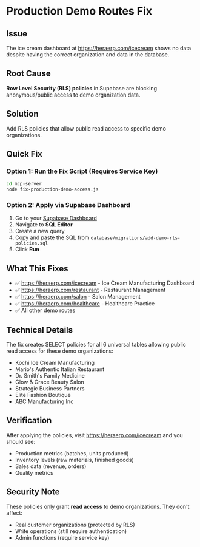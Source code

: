 # Production Demo Routes Fix

## Issue
The ice cream dashboard at https://heraerp.com/icecream shows no data despite having the correct organization and data in the database.

## Root Cause
**Row Level Security (RLS) policies** in Supabase are blocking anonymous/public access to demo organization data.

## Solution
Add RLS policies that allow public read access to specific demo organizations.

## Quick Fix

### Option 1: Run the Fix Script (Requires Service Key)
```bash
cd mcp-server
node fix-production-demo-access.js
```

### Option 2: Apply via Supabase Dashboard
1. Go to your [Supabase Dashboard](https://app.supabase.com)
2. Navigate to **SQL Editor**
3. Create a new query
4. Copy and paste the SQL from `database/migrations/add-demo-rls-policies.sql`
5. Click **Run**

## What This Fixes
- ✅ https://heraerp.com/icecream - Ice Cream Manufacturing Dashboard
- ✅ https://heraerp.com/restaurant - Restaurant Management
- ✅ https://heraerp.com/salon - Salon Management
- ✅ https://heraerp.com/healthcare - Healthcare Practice
- ✅ All other demo routes

## Technical Details
The fix creates SELECT policies for all 6 universal tables allowing public read access for these demo organizations:
- Kochi Ice Cream Manufacturing
- Mario's Authentic Italian Restaurant
- Dr. Smith's Family Medicine
- Glow & Grace Beauty Salon
- Strategic Business Partners
- Elite Fashion Boutique
- ABC Manufacturing Inc

## Verification
After applying the policies, visit https://heraerp.com/icecream and you should see:
- Production metrics (batches, units produced)
- Inventory levels (raw materials, finished goods)
- Sales data (revenue, orders)
- Quality metrics

## Security Note
These policies only grant **read access** to demo organizations. They don't affect:
- Real customer organizations (protected by RLS)
- Write operations (still require authentication)
- Admin functions (require service key)
